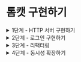 # 톰캣 구현하기

<details>
<summary>1단계 - HTTP 서버 구현하기</summary>

구현 기능 목록

- [x] GET /index.html 응답하기
- [x] .css, .js 지원하기
- [x] Query String 파싱하기

리팩터링

- [x] Http11Request를 만들어 InputStream으로부터 request를 가져오는 책임 분리
- [x] Url를 enum으로 만들어 Processor 내의 분기 처리 제거
- [x] Http11Response를 만들어 response를 만드는 책임 분리
    - [x] outputStream.write() 부분까지 책임 분리
- [x] GET 이외의 요청에 대한 처리
- [x] 커스텀 예외를 만들어 상황에 보다 적합한 예외 반환
- [x] 로그인시 존재하는 유저인지 확인하는 로직 처리 고민하기
    - [x] queryString을 관리하는 책임 분리
    -

</details>

<details>
<summary>2단계 - 로그인 구현하기</summary>

구현 기능 목록

- [x] HTTP Status Code 302
- [x] POST 방식으로 회원가입
- [x] Cookie에 JSESSIONID 값 저장하기
- [x] Session 구현하기

리팩터링

- [x] 패키지 구조에 맞게 application 영역과 framework 영역 분리하기
- [x] Http11Response 내부와 테스트에서만 사용되는 getOkResponse() 메서드 private으로 수정  
  -> StatusCode 클래스에서 사용되어 public으로 유지
- [x] response header, response body를 클래스로 분리
- [x] request header, request body를 클래스로 분리
- [x] 로그인 페이지에서 패스워드를 입력하지 않으면 발생하는 예외 수정
- [x] 회원 정보 필드가 비어있는 경우 발생하는 예외 수정
- [x] 리다이렉트 시 location을 할당하여 해당 url로 리다이렉트 되도록 수정
- [x] Url 내부의 Function 로직을 Handler 클래스로 분리
- [x] 로그인 요청을 POST 로 메서드 변경
- [x] null을 사용하는 부분 최대한 Optional 로 수정
- [x] response 에서 setCookie 부분을 JsessionId 에 의존적이지 않게 수정
- [x] 매직 넘버 상수로 분리하기

</details>

<details>
<summary>3단계 - 리팩터링</summary>

구현 기능 목록

- [x] HttpRequest 클래스 구현하기
- [x] HttpResponse 클래스 구현하기
- [x] Controller 인터페이스 추가하기

리팩터링

- [ ] 테스트 코드 추가하기
- [x] apache 패키지에서 nextstep 패키지를 참조하지 않도록 수정
- [x] response header를 map 형태로 수정

</details>

<details>
<summary>4단계 - 동시성 확장하기</summary>

구현 기능 목록

- [x] Executors로 Thread Pool 적용
- [x] 동시성 컬렉션 사용하기

리팩터링

- [ ] getOrDefault() 사용하기
- [ ] 예외 상황에 대한 리다이렉트를 예외를 발생시킨 뒤 예외에 해당하는 페이지로 이동하도록 수정
- [ ] 어떨 때 log를 남기면 좋을지 고민해보고 logger 추가하기

</details>
